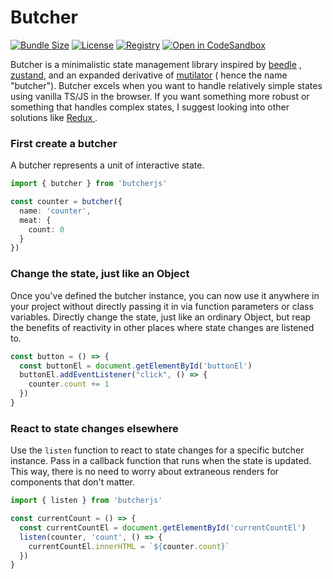 # Butcher

[![Bundle Size](https://img.shields.io/bundlephobia/minzip/butcherjs?style=flat-square)](https://bundlephobia.com/result?p=butcherjs)
[![License](https://img.shields.io/github/license/drpoppyseed/butcherjs?style=flat-square)](https://github.com/DrPoppyseed/butcherjs/blob/main/LICENSE)
[![Registry](https://img.shields.io/npm/v/butcherjs?style=flat-square)](https://www.npmjs.com/package/butcherjs)
[![Open in CodeSandbox](https://img.shields.io/badge/Open%20demo%20in-CodeSandbox-blue?style=flat-square&logo=codesandbox)](https://codesandbox.io/s/youthful-curran-nsmhes)

Butcher is a minimalistic state management library inspired
by [beedle](https://github.com/hankchizljaw/beedle)
, [zustand](https://github.com/pmndrs/zustand),
and an expanded derivative
of [mutilator](https://gist.github.com/Heydon/9de1a8b55dd1448281fad013503a5b7a) (
hence the name "butcher"). Butcher excels when you want to handle
relatively simple states using vanilla TS/JS in the browser. If you want
something more robust or something that handles complex states, I
suggest looking into other solutions
like [ Redux ](https://github.com/reduxjs/redux).

### First create a butcher

A butcher represents a unit of interactive state.

```typescript
import { butcher } from 'butcherjs'

const counter = butcher({
  name: 'counter',
  meat: {
    count: 0
  }
})
```

### Change the state, just like an Object

Once you've defined the butcher instance, you can now use it anywhere in your
project without directly passing it in via function parameters or class
variables. Directly change the state, just like an ordinary Object, but reap the
benefits of reactivity in other places where state changes are listened to.

```typescript
const button = () => {
  const buttonEl = document.getElementById('buttonEl')
  buttonEl.addEventListener("click", () => {
    counter.count += 1
  })
}
```

### React to state changes elsewhere

Use the `listen` function to react to state changes for a specific butcher
instance. Pass in a callback function that runs when the state is updated. This
way, there is no need to worry about extraneous renders for components that
don't matter.

```typescript
import { listen } from 'butcherjs'

const currentCount = () => {
  const currentCountEl = document.getElementById('currentCountEl')
  listen(counter, 'count', () => {
    currentCountEl.innerHTML = `${counter.count}`
  })
}
```
